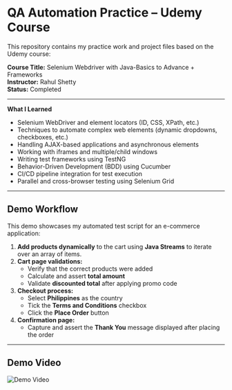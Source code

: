 # QA Automation Practice – Udemy Course

This repository contains my practice work and project files based on the Udemy course:

 **Course Title:** Selenium Webdriver with Java-Basics to Advance + Frameworks  
 **Instructor:** Rahul Shetty  
 **Status:** Completed

---

 **What I Learned**

- Selenium WebDriver and element locators (ID, CSS, XPath, etc.)
- Techniques to automate complex web elements (dynamic dropdowns, checkboxes, etc.)
- Handling AJAX-based applications and asynchronous elements
- Working with iframes and multiple/child windows
- Writing test frameworks using TestNG
- Behavior-Driven Development (BDD) using Cucumber
- CI/CD pipeline integration for test execution
- Parallel and cross-browser testing using Selenium Grid

---

## Demo Workflow

This demo showcases my automated test script for an e-commerce application:

1. **Add products dynamically** to the cart using **Java Streams** to iterate over an array of items.  
2. **Cart page validations:**  
   - Verify that the correct products were added  
   - Calculate and assert **total amount**  
   - Validate **discounted total** after applying promo code  
3. **Checkout process:**  
   - Select **Philippines** as the country  
   - Tick the **Terms and Conditions** checkbox  
   - Click the **Place Order** button  
4. **Confirmation page:**  
   - Capture and assert the **Thank You** message displayed after placing the order  

---

## Demo Video

![Demo Video](https://drive.google.com/file/d/1RXyD8Y6E1ldJovzzgLA-3UHLrHgOnrYB/view?t=2)
